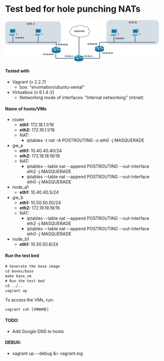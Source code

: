 # Test bed for hole punching NATs
![Net Diagram](docs/base_test_bed.png  "Net Diagram")
#### Tested with
- Vagrant (v 2.2.7)
	- box: "envimation/ubuntu-xenial"
- Virtualbox (v 6.1.4-2)
	- Networking mode of interfaces: "Internal networking" (intnet)
#### Name of hosts/VMs

- router
	- **eth1:** 172.18.1.1/16
	- **eth2:** 172.19.1.1/16
	- NAT:
		- iptables -t nat -A POSTROUTING -o eth0 -j MASQUERADE
- gw_a
	- **eth1:** 10.40.40.40/24
	- **eth2:** 172.18.18.18/16
	- NAT:
		- iptables --table nat --append POSTROUTING --out-interface eth2 -j MASQUERADE
		- iptables --table nat --append POSTROUTING --out-interface eth0 -j MASQUERADE
- node_a1
	- **eth1:** 10.40.40.5/24
- gw_b
	- **eth1:** 10.50.50.50/24
	- **eth2:** 172.19.19.19/16
	- NAT:
		- iptables --table nat --append POSTROUTING --out-interface eth2 -j MASQUERADE
		- iptables --table nat --append POSTROUTING --out-interface eth0 -j MASQUERADE	
- node_b1
	- **eth1:** 10.50.50.6/24
#### Run the test bed
	# Generate the base image
	cd boxes/base
	make base_vm
	# Run the test bed
	cd ../..
	vagrant up
	
To access the VMs, run:

	vagrant ssh [VMNAME]


#### TODO: 

- Add Google DNS to hosts

#### DEBUG: 
- vagrant up --debug &> vagrant.log
